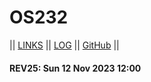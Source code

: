# OS232

|| [LINKS](LINKS/) || [LOG](TXT/mylog.txt) || [GitHub](https://github.com/vrtass/os232/) ||

#### REV25: Sun 12 Nov 2023 12:00
